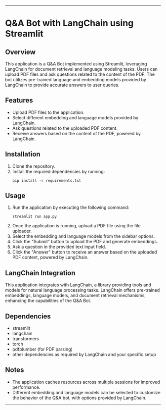 
---

# Q&A Bot with LangChain using Streamlit

## Overview
This application is a Q&A Bot implemented using Streamlit, leveraging LangChain for document retrieval and language modeling tasks. Users can upload PDF files and ask questions related to the content of the PDF. The bot utilizes pre-trained language and embedding models provided by LangChain to provide accurate answers to user queries.

## Features
- Upload PDF files to the application.
- Select different embedding and language models provided by LangChain.
- Ask questions related to the uploaded PDF content.
- Receive answers based on the content of the PDF, powered by LangChain.

## Installation
1. Clone the repository.
2. Install the required dependencies by running:
   ```
   pip install -r requirements.txt
   ```

## Usage
1. Run the application by executing the following command:
   ```
   streamlit run app.py
   ```
2. Once the application is running, upload a PDF file using the file uploader.
3. Select the embedding and language models from the sidebar options.
4. Click the "Submit" button to upload the PDF and generate embeddings.
5. Ask a question in the provided text input field.
6. Click the "Answer" button to receive an answer based on the uploaded PDF content, powered by LangChain.

## LangChain Integration
This application integrates with LangChain, a library providing tools and models for natural language processing tasks. LangChain offers pre-trained embeddings, language models, and document retrieval mechanisms, enhancing the capabilities of the Q&A Bot.

## Dependencies
- streamlit
- langchain
- transformers
- torch
- pdfplumber (for PDF parsing)
- other dependencies as required by LangChain and your specific setup

## Notes
- The application caches resources across multiple sessions for improved performance.
- Different embedding and language models can be selected to customize the behavior of the Q&A bot, with options provided by LangChain.

---
